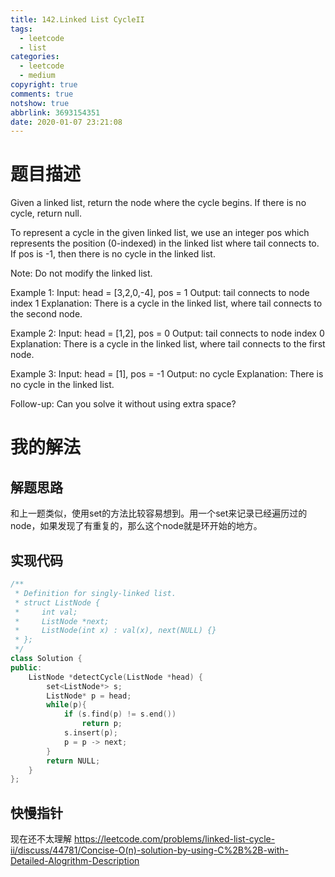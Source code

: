 ```yaml
---
title: 142.Linked List CycleII
tags:
  - leetcode
  - list
categories:
  - leetcode
  - medium
copyright: true
comments: true
notshow: true
abbrlink: 3693154351
date: 2020-01-07 23:21:08
---
```

# 题目描述
Given a linked list, return the node where the cycle begins. If there is no cycle, return null.

To represent a cycle in the given linked list, we use an integer pos which represents the position (0-indexed) in the linked list where tail connects to. If pos is -1, then there is no cycle in the linked list.

Note: Do not modify the linked list.

Example 1:
Input: head = [3,2,0,-4], pos = 1
Output: tail connects to node index 1
Explanation: There is a cycle in the linked list, where tail connects to the second node.


Example 2:
Input: head = [1,2], pos = 0
Output: tail connects to node index 0
Explanation: There is a cycle in the linked list, where tail connects to the first node.


Example 3:
Input: head = [1], pos = -1
Output: no cycle
Explanation: There is no cycle in the linked list.

Follow-up:
Can you solve it without using extra space?
# 我的解法
## 解题思路
和上一题类似，使用set的方法比较容易想到。用一个set来记录已经遍历过的node，如果发现了有重复的，那么这个node就是环开始的地方。
## 实现代码
```C++
/**
 * Definition for singly-linked list.
 * struct ListNode {
 *     int val;
 *     ListNode *next;
 *     ListNode(int x) : val(x), next(NULL) {}
 * };
 */
class Solution {
public:
    ListNode *detectCycle(ListNode *head) {
        set<ListNode*> s;
        ListNode* p = head;
        while(p){
            if (s.find(p) != s.end())
                return p;
            s.insert(p);
            p = p -> next;
        }
        return NULL;
    }
};
```

## 快慢指针
现在还不太理解
<https://leetcode.com/problems/linked-list-cycle-ii/discuss/44781/Concise-O(n)-solution-by-using-C%2B%2B-with-Detailed-Alogrithm-Description>